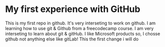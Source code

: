 # My first experience with GitHub
This is my first repo in github. It's very interseting to work on github. I am learning how to use git & Github from a freecodecamp course. I am very interseting to learn about git & gitHub.
I like Microsoft products so, I chosse github not anything else like gitLab!
This the first change i will do
